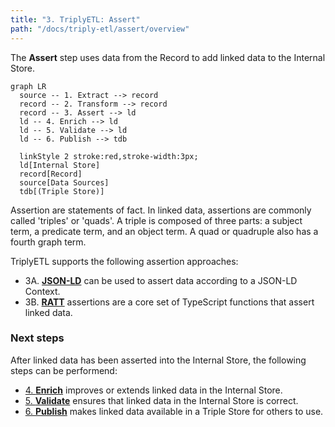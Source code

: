 ```yaml
---
title: "3. TriplyETL: Assert"
path: "/docs/triply-etl/assert/overview"
---
```


The **Assert** step uses data from the Record to add linked data to the Internal Store.

```mermaid
graph LR
  source -- 1. Extract --> record
  record -- 2. Transform --> record
  record -- 3. Assert --> ld
  ld -- 4. Enrich --> ld
  ld -- 5. Validate --> ld
  ld -- 6. Publish --> tdb

  linkStyle 2 stroke:red,stroke-width:3px;
  ld[Internal Store]
  record[Record]
  source[Data Sources]
  tdb[(Triple Store)]
```

Assertion are statements of fact.  In linked data, assertions are commonly called 'triples' or 'quads'.  A triple is composed of three parts: a subject term, a predicate term, and an object term.  A quad or quadruple also has a fourth graph term.

TriplyETL supports the following assertion approaches:

- 3A. [**JSON-LD**](/docs/triply-etl/assert/json-ld) can be used to assert data according to a JSON-LD Context.
- 3B. [**RATT**](/docs/triply-etl/assert/ratt) assertions are a core set of TypeScript functions that assert linked data.

### Next steps

After linked data has been asserted into the Internal Store, the following steps can be performend:

- [4. **Enrich**](/docs/triply-etl/enrich/overview/) improves or extends linked data in the Internal Store.
- [5. **Validate**](/docs/triply-etl/validate/overview) ensures that linked data in the Internal Store is correct.
- [6. **Publish**](/docs/triply-etl/publish) makes linked data available in a Triple Store for others to use.
